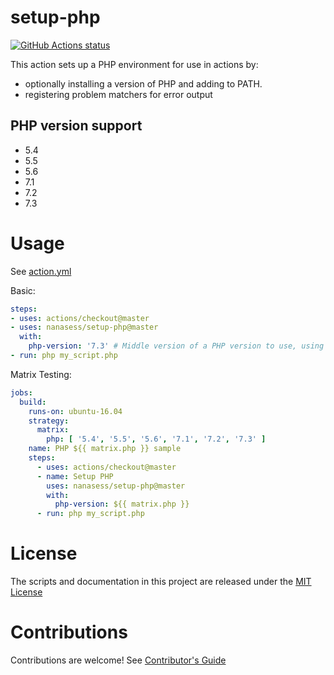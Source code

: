 # setup-php

<p align="left">
  <a href="https://github.com/nanasess/setup-php"><img alt="GitHub Actions status" src="https://github.com/nanasess/setup-php/workflows/Main%20workflow/badge.svg"></a>
</p>

This action sets up a PHP environment for use in actions by:

- optionally installing a version of PHP and adding to PATH.
- registering problem matchers for error output

## PHP version support

- 5.4
- 5.5
- 5.6
- 7.1
- 7.2
- 7.3

# Usage

See [action.yml](action.yml)

Basic:
```yaml
steps:
- uses: actions/checkout@master
- uses: nanasess/setup-php@master
  with:
    php-version: '7.3' # Middle version of a PHP version to use, using APT package version and phpenv version syntax.
- run: php my_script.php
```

Matrix Testing:
```yaml
jobs:
  build:
    runs-on: ubuntu-16.04
    strategy:
      matrix:
        php: [ '5.4', '5.5', '5.6', '7.1', '7.2', '7.3' ]
    name: PHP ${{ matrix.php }} sample
    steps:
      - uses: actions/checkout@master
      - name: Setup PHP
        uses: nanasess/setup-php@master
        with:
          php-version: ${{ matrix.php }}
      - run: php my_script.php
```

# License

The scripts and documentation in this project are released under the [MIT License](LICENSE)

# Contributions

Contributions are welcome!  See [Contributor's Guide](docs/contributors.md)
